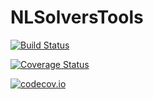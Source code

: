 # NLSolversTools

[![Build Status](https://travis-ci.org/pkofod/NLSolversTools.jl.svg?branch=master)](https://travis-ci.org/pkofod/NLSolversTools.jl)

[![Coverage Status](https://coveralls.io/repos/pkofod/NLSolversTools.jl/badge.svg?branch=master&service=github)](https://coveralls.io/github/pkofod/NLSolversTools.jl?branch=master)

[![codecov.io](http://codecov.io/github/pkofod/NLSolversTools.jl/coverage.svg?branch=master)](http://codecov.io/github/pkofod/NLSolversTools.jl?branch=master)

